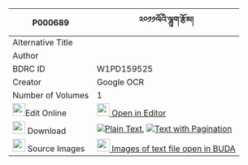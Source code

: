 |P000689|༢༠༡༡ལོའི་ལྷུག་རྩོམ། 
| --- | --- 
|Alternative Title |
|Author | 
|BDRC ID | W1PD159525
|Creator | Google OCR
|Number of Volumes| 1
|<img width="25" src="https://img.icons8.com/color/25/000000/edit-property.png">Edit Online| [<img width="25" src="https://avatars.githubusercontent.com/u/45091458?s=200&v=4"> Open in Editor](http://editor.openpecha.org/P000689)
|<img width="25" src="https://img.icons8.com/fluent/48/000000/download-2.png"/>  Download | [![](https://img.icons8.com/color/20/000000/txt.png)Plain Text](https://github.com/Openpecha/P000689/releases/download/v1/lo_i_lhuk_tsom_plain_P000689.zip), [![](https://img.icons8.com/color/20/000000/txt.png)Text with Pagination](https://github.com/Openpecha/P000689/releases/download/v1/lo_i_lhuk_tsom_pages_P000689.zip)
|<img width="25" src="https://img.icons8.com/plasticine/100/000000/pictures-folder.png"/>  Source Images | [<img width="25" src="https://library.bdrc.io/icons/BUDA-small.svg"> Images of text file open in BUDA](https://library.bdrc.io/show/bdr:W1PD159525)